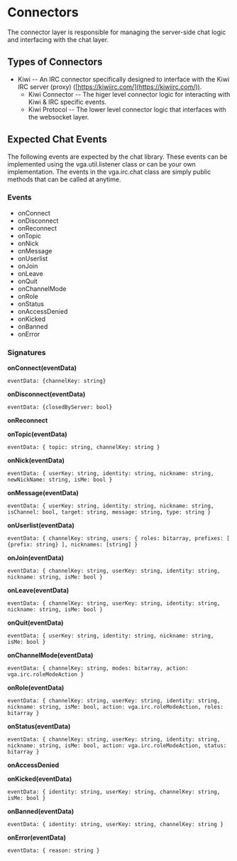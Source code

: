Connectors
===========
The connector layer is responsible for managing the server-side chat logic and interfacing with the chat layer.

Types of Connectors
-----------
* Kiwi -- An IRC connector specifically designed to interface with the Kiwi IRC server (proxy) ([https://kiwiirc.com/](https://kiwiirc.com/)).
    * Kiwi Connector -- The higer level connector logic for interacting with Kiwi & IRC specific events.
    * Kiwi Protocol -- The lower level connector logic that interfaces with the websocket layer.

Expected Chat Events
-----------
The following events are expected by the chat library.  These events can be implemented using the vga.util.listener class or can be your own implementation.  The events in the vga.irc.chat class are simply public methods that can be called at anytime.

### Events
* onConnect
* onDisconnect
* onReconnect
* onTopic
* onNick
* onMessage
* onUserlist
* onJoin
* onLeave
* onQuit
* onChannelMode
* onRole
* onStatus
* onAccessDenied
* onKicked
* onBanned
* onError

### Signatures

**onConnect(eventData)**

`eventData: {channelKey: string}`

**onDisconnect(eventData)**

`eventData: {closedByServer: bool}`

**onReconnect**

**onTopic(eventData)**

`eventData: { topic: string, channelKey: string }`

**onNick(eventData)**

`eventData: { userKey: string, identity: string, nickname: string, newNickName: string, isMe: bool }`

**onMessage(eventData)**

`eventData: { userKey: string, identity: string, nickname: string, isChannel: bool, target: string, message: string, type: string }`

**onUserlist(eventData)**

`eventData: { channelKey: string, users: { roles: bitarray, prefixes: [ {prefix: string} ], nicknames: [string] }`

**onJoin(eventData)**

`eventData: { channelKey: string, userKey: string, identity: string, nickname: string, isMe: bool }`

**onLeave(eventData)**

`eventData: { channelKey: string, userKey: string, identity: string, nickname: string, isMe: bool }`

**onQuit(eventData)**

`eventData: { userKey: string, identity: string, nickname: string, isMe: bool }`

**onChannelMode(eventData)**

`eventData: { channelKey: string, modes: bitarray, action: vga.irc.roleModeAction }`

**onRole(eventData)**

`eventData: { channelKey: string, userKey: string, identity: string, nickname: string, isMe: bool, action: vga.irc.roleModeAction, roles: bitarray }`

**onStatus(eventData)**

`eventData: { channelKey: string, userKey: string, identity: string, nickname: string, isMe: bool, action: vga.irc.roleModeAction, status: bitarray }`

**onAccessDenied**

**onKicked(eventData)**

`eventData: { identity: string, userKey: string, channelKey: string, isMe: bool }`

**onBanned(eventData)**

`eventData: { identity: string, userKey: string, channelKey: string }`

**onError(eventData)**

`eventData: { reason: string }`